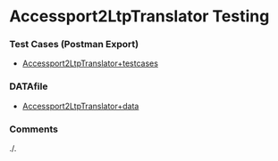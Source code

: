 # Accessport2LtpTranslator Testing

### Test Cases (Postman Export)
- [Accessport2LtpTranslator+testcases](./Accessport2LtpTranslator+testcases.json)

### DATAfile
- [Accessport2LtpTranslator+data](./Accessport2LtpTranslator+data.json)

### Comments
./.
